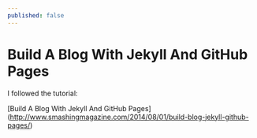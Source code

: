 ```yaml
---
published: false
---
```


# Build A Blog With Jekyll And GitHub Pages


I followed the tutorial: 

[Build A Blog With Jekyll And GitHub Pages] (http://www.smashingmagazine.com/2014/08/01/build-blog-jekyll-github-pages/)